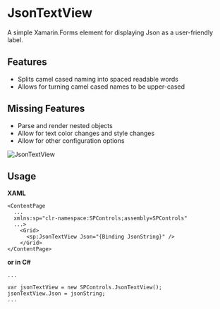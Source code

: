 # JsonTextView
A simple Xamarin.Forms element for displaying Json as a user-friendly label. 

## Features
- Splits camel cased naming into spaced readable words
- Allows for turning camel cased names to be upper-cased

## Missing Features
- Parse and render nested objects
- Allow for text color changes and style changes
- Allow for other configuration options

![JsonTextView](https://alexdunndev.files.wordpress.com/2017/02/xamagonjson.png?w=609&h=510&crop=1)

## Usage


**XAML**
```
<ContentPage
  ...
  xmlns:sp="clr-namespace:SPControls;assembly=SPControls"
  ...>
    <Grid>
      <sp:JsonTextView Json="{Binding JsonString}" />
    </Grid>
</ContentPage>
```
**or in C#**
```
...

var jsonTextView = new SPControls.JsonTextView();
jsonTextView.Json = jsonString;
...
```

